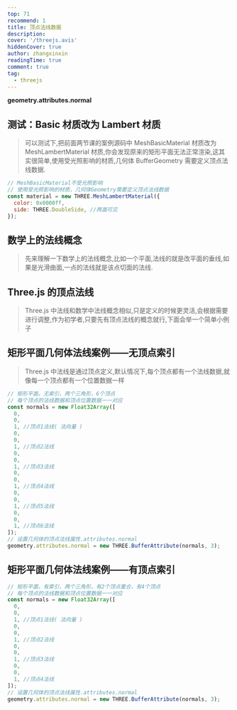 ```yaml
---
top: 71
recommend: 1
title: 顶点法线数据
description:
cover: '/threejs.avis'
hiddenCover: true
author: zhangxinxin
readingTime: true
comment: true
tag:
  - threejs
---
```


**geometry.attributes.normal**

## 测试：Basic 材质改为 Lambert 材质

> 可以测试下,把前面两节课的案例源码中 MeshBasicMaterial 材质改为 MeshLambertMaterial 材质,你会发现原来的矩形平面无法正常渲染,这其实很简单,使用受光照影响的材质,几何体 BufferGeometry 需要定义顶点法线数据.

```js
// MeshBasicMaterial不受光照影响
// 使用受光照影响的材质，几何体Geometry需要定义顶点法线数据
const material = new THREE.MeshLambertMaterial({
  color: 0x0000ff,
  side: THREE.DoubleSide, //两面可见
});
```

## 数学上的法线概念

> 先来理解一下数学上的法线概念,比如一个平面,法线的就是改平面的垂线,如果是光滑曲面,一点的法线就是该点切面的法线.

## Three.js 的顶点法线

> Three.js 中法线和数学中法线概念相似,只是定义的时候更灵活,会根据需要进行调整,作为初学者,只要先有顶点法线的概念就行,下面会举一个简单小例子

## 矩形平面几何体法线案例——无顶点索引

> Three.js 中法线是通过顶点定义,默认情况下,每个顶点都有一个法线数据,就像每一个顶点都有一个位置数据一样

```js
// 矩形平面，无索引，两个三角形，6个顶点
// 每个顶点的法线数据和顶点位置数据一一对应
const normals = new Float32Array([
  0,
  0,
  1, //顶点1法线( 法向量 )
  0,
  0,
  1, //顶点2法线
  0,
  0,
  1, //顶点3法线
  0,
  0,
  1, //顶点4法线
  0,
  0,
  1, //顶点5法线
  0,
  0,
  1, //顶点6法线
]);
// 设置几何体的顶点法线属性.attributes.normal
geometry.attributes.normal = new THREE.BufferAttribute(normals, 3);
```

## 矩形平面几何体法线案例——有顶点索引

```js
// 矩形平面，有索引，两个三角形，有2个顶点重合，有4个顶点
// 每个顶点的法线数据和顶点位置数据一一对应
const normals = new Float32Array([
  0,
  0,
  1, //顶点1法线( 法向量 )
  0,
  0,
  1, //顶点2法线
  0,
  0,
  1, //顶点3法线
  0,
  0,
  1, //顶点4法线
]);
// 设置几何体的顶点法线属性.attributes.normal
geometry.attributes.normal = new THREE.BufferAttribute(normals, 3);
```
